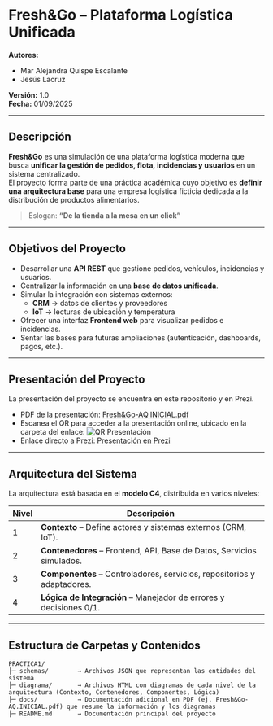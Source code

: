 #  Fresh&Go – Plataforma Logística Unificada

**Autores:**  
- Mar Alejandra Quispe Escalante  
- Jesús Lacruz  

**Versión:** 1.0  
**Fecha:** 01/09/2025  

---

##  Descripción

**Fresh&Go** es una simulación de una plataforma logística moderna que busca **unificar la gestión de pedidos, flota, incidencias y usuarios** en un sistema centralizado.  
El proyecto forma parte de una práctica académica cuyo objetivo es **definir una arquitectura base** para una empresa logística ficticia dedicada a la distribución de productos alimentarios.

> Eslogan: **“De la tienda a la mesa en un click”**

---

##  Objetivos del Proyecto

- Desarrollar una **API REST** que gestione pedidos, vehículos, incidencias y usuarios.  
- Centralizar la información en una **base de datos unificada**.  
- Simular la integración con sistemas externos:
  - **CRM** → datos de clientes y proveedores  
  - **IoT** → lecturas de ubicación y temperatura  
- Ofrecer una interfaz **Frontend web** para visualizar pedidos e incidencias.  
- Sentar las bases para futuras ampliaciones (autenticación, dashboards, pagos, etc.).

---

## Presentación del Proyecto

La presentación del proyecto se encuentra en este repositorio y en Prezi.

- PDF de la presentación: [Fresh&Go-AQ.INICIAL.pdf](PresentacionYPDF/Fresh&Go-AQ.INICIAL.pdf)  
- Escanea el QR para acceder a la presentación online, ubicado en la carpeta del enlace: ![QR Presentación](PresentacionYPDF)
- Enlace directo a Prezi: [Presentación en Prezi](https://prezi.com/view/S4qhZFBD8hRKz6VAyJtk/?referral_token=oTccAslnB3FN)


---
##  Arquitectura del Sistema

La arquitectura está basada en el **modelo C4**, distribuida en varios niveles:

| Nivel | Descripción |
|-------|--------------|
| 1 | **Contexto** – Define actores y sistemas externos (CRM, IoT). |
| 2 | **Contenedores** – Frontend, API, Base de Datos, Servicios simulados. |
| 3 | **Componentes** – Controladores, servicios, repositorios y adaptadores. |
| 4 | **Lógica de Integración** – Manejador de errores y decisiones 0/1. |

---

##  Estructura de Carpetas y Contenidos

```text
PRACTICA1/
├─ schemas/        → Archivos JSON que representan las entidades del sistema
├─ diagrama/       → Archivos HTML con diagramas de cada nivel de la arquitectura (Contexto, Contenedores, Componentes, Lógica)
├─ docs/           → Documentación adicional en PDF (ej. Fresh&Go-AQ.INICIAL.pdf) que resume la información y los diagramas
├─ README.md       → Documentación principal del proyecto





